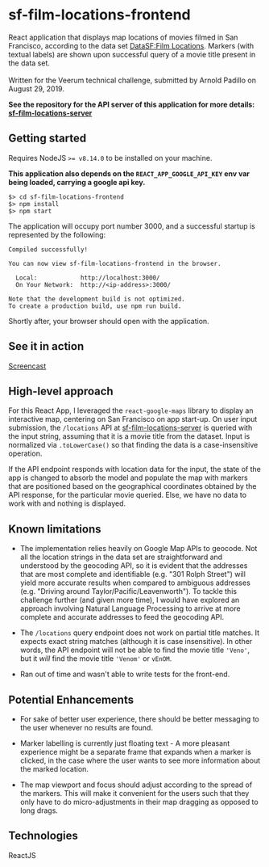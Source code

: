 # sf-film-locations-frontend
React application that displays map locations of movies filmed in San Francisco, according to the data set [DataSF:Film Locations](https://data.sfgov.org/Culture-and-Recreation/Film-Locations-in-San-Francisco/yitu-d5am). Markers (with textual labels) are shown upon successful query of a movie title present in the data set.<br><br> Written for the Veerum technical challenge, submitted by Arnold Padillo on August 29, 2019.

**See the repository for the API server of this application for more details: [sf-film-locations-server](https://github.com/arnadillo/sf-film-locations-server)**

## Getting started
Requires NodeJS `>= v8.14.0` to be installed on your machine.

**This application also depends on the `REACT_APP_GOOGLE_API_KEY` env var being loaded, carrying a google api key.**

```
$> cd sf-film-locations-frontend
$> npm install
$> npm start
```

The application will occupy port number 3000, and a successful startup is represented by the following:

```
Compiled successfully!

You can now view sf-film-locations-frontend in the browser.

  Local:            http://localhost:3000/
  On Your Network:  http://<ip-address>:3000/

Note that the development build is not optimized.
To create a production build, use npm run build.
```

Shortly after, your browser should open with the application.

## See it in action
[Screencast](https://app.screencast.com/PXKXUp9787rSG)


## High-level approach
For this React App, I leveraged the `react-google-maps` library to display an interactive map, centering on San Francisco on app start-up. On user input submission, the `/locations` API at [sf-film-locations-server](https://github.com/arnadillo/sf-film-locations-server) is queried with the input string, assuming that it is a movie title from the dataset. Input is normalized via `.toLowerCase()` so that finding the data is a case-insensitive operation.

If the API endpoint responds with location data for the input, the state of the app is changed to absorb the model and populate the map with markers that are positioned based on the geographical coordinates obtained by the API response, for the particular movie queried. Else, we have no data to work with and nothing is displayed.


## Known limitations
* The implementation relies heavily on Google Map APIs to geocode. Not all the location strings in the data set are straightforward and understood by the geocoding API, so it is evident that the addresses that are most complete and identifiable (e.g. "301 Rolph Street") will yield more accurate results when compared to ambiguous addresses (e.g. "Driving around Taylor/Pacific/Leavenworth"). To tackle this challenge further (and given more time), I would have explored an approach involving Natural Language Processing to arrive at more complete and accurate addresses to feed the geocoding API.

* The `/locations` query endpoint does not work on partial title matches. It expects exact string matches (although it is case insensitive). In other words, the API endpoint will not be able to find the movie title `'Veno'`, but it _will_ find the movie title `'Venom'` or `vEnOM`.

* Ran out of time and wasn't able to write tests for the front-end.

## Potential Enhancements
* For sake of better user experience, there should be better messaging to the user whenever no results are found.


* Marker labelling is currently just floating text - A more pleasant experience might be a separate frame that expands when a marker is clicked, in the case where the user wants to see more information about the marked location.

* The map viewport and focus should adjust according to the spread of the markers. This will make it convenient for the users such that they only have to do micro-adjustments in their map dragging as opposed to long drags.



## Technologies
ReactJS






